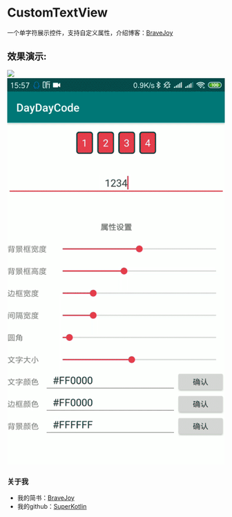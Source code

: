 # CustomTextView
一个单字符展示控件，支持自定义属性，介绍博客：[BraveJoy](http://www.jianshu.com/users/c96d2a9d160f/timeline)
## 效果演示:

![](/art/picture1.gif)
![](/art/picture2.gif)

### 关于我
- 我的简书：[BraveJoy](http://www.jianshu.com/users/c96d2a9d160f/timeline)
- 我的github：[SuperKotlin](https://github.com/SuperKotlin)

